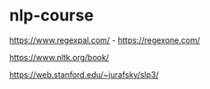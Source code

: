 # nlp-course

https://www.regexpal.com/ - https://regexone.com/

https://www.nltk.org/book/

https://web.stanford.edu/~jurafsky/slp3/


